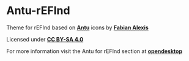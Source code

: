 # Antu-rEFInd

Theme for rEFInd based on **[Antu](https://github.com/fabianalexisinostroza/Antu-icons "Antu")** icons by **[Fabian Alexis](https://github.com/fabianalexisinostroza)**

Licensed under **[CC BY-SA 4.0](https://github.com/mcder3/Antu-rEFInd/tree/master/LICENSE.md "CC BY-SA 4.0")**

For more information visit the Antu for rEFInd section at **[opendesktop](https://www.pling.com/p/1314495/ "opendesktop")**
